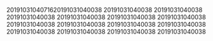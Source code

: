 2019103104071620191031040038
20191031040038
20191031040038
20191031040038
20191031040038
20191031040038
20191031040038
20191031040038
20191031040038
20191031040038
20191031040038
20191031040038
20191031040038
20191031040038
20191031040038
